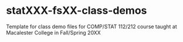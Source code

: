 # statXXX-fsXX-class-demos
Template for class demo files for COMP/STAT 112/212 course taught at Macalester College in Fall/Spring 20XX
